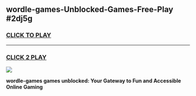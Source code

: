
## wordle-games-Unblocked-Games-Free-Play #2dj5g
<h3>
<a href="https://us.freeplayer.one?title=wordle-games&ref=9M">CLICK TO PLAY</a></h3>
<hr>

<h3>
<a href="https://us.freeplayer.one?title=wordle-games&ref=9M">CLICK 2 PLAY</a>
  
</h3>

<a href="https://us.freeplayer.one?title=wordle-games&ref=9M"><img src="https://clearcache.store/games.png"></a>


**wordle-games games unblocked: Your Gateway to Fun and Accessible Online Gaming**
